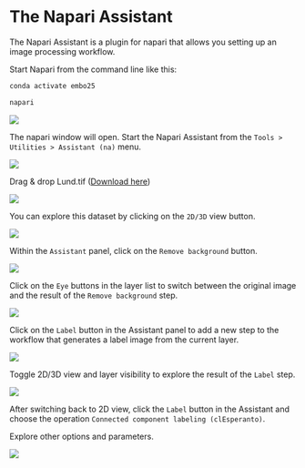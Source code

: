 # The Napari Assistant

The Napari Assistant is a plugin for napari that allows you setting up an image processing workflow.

Start Napari from the command line like this:

```bash
conda activate embo25

napari
```

![](images/terminal.jpg)

The napari window will open. Start the Napari Assistant from the `Tools > Utilities > Assistant (na)` menu.

![](images/napari-assistant1_.jpg)

 Drag & drop Lund.tif ([Download here](../01_juypter_notebooks/data/Lund.tif))

![](images/napari-assistant03.jpg)

You can explore this dataset by clicking on the `2D/3D` view button.

![](images/napari-assistant04.jpg)

Within the `Assistant` panel, click on the `Remove background` button.

![](images/napari-assistant05.jpg)

Click on the `Eye` buttons in the layer list to switch between the original image and the result of the `Remove background` step.

![](images/napari-assistant06.jpg)

Click on the `Label` button in the Assistant panel to add a new step to the workflow that generates a label image from the current layer.

![](images/napari-assistant07.jpg)

Toggle 2D/3D view and layer visibility to explore the result of the `Label` step.

![](images/napari-assistant08.jpg)

After switching back to 2D view, click the `Label` button in the Assistant and choose the operation `Connected component labeling (clEsperanto)`.

Explore other options and parameters.

![](images/napari-assistant09.jpg)





